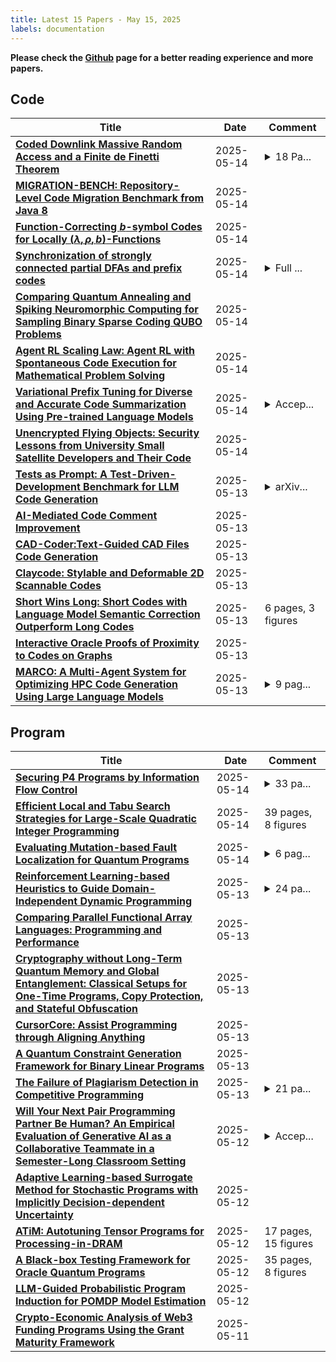 ```yaml
---
title: Latest 15 Papers - May 15, 2025
labels: documentation
---
```

**Please check the [Github](https://github.com/zezhishao/MTS_Daily_ArXiv) page for a better reading experience and more papers.**

## Code
| **Title** | **Date** | **Comment** |
| --- | --- | --- |
| **[Coded Downlink Massive Random Access and a Finite de Finetti Theorem](http://arxiv.org/abs/2405.08301v4)** | 2025-05-14 | <details><summary>18 Pa...</summary><p>18 Pages. Accepted in IEEE Transactions on Information Theory</p></details> |
| **[MIGRATION-BENCH: Repository-Level Code Migration Benchmark from Java 8](http://arxiv.org/abs/2505.09569v1)** | 2025-05-14 |  |
| **[Function-Correcting $b$-symbol Codes for Locally $(λ, ρ,b)$-Functions](http://arxiv.org/abs/2505.09473v1)** | 2025-05-14 |  |
| **[Synchronization of strongly connected partial DFAs and prefix codes](http://arxiv.org/abs/2101.05057v2)** | 2025-05-14 | <details><summary>Full ...</summary><p>Full version of the paper at STACS 2021</p></details> |
| **[Comparing Quantum Annealing and Spiking Neuromorphic Computing for Sampling Binary Sparse Coding QUBO Problems](http://arxiv.org/abs/2405.20525v2)** | 2025-05-14 |  |
| **[Agent RL Scaling Law: Agent RL with Spontaneous Code Execution for Mathematical Problem Solving](http://arxiv.org/abs/2505.07773v2)** | 2025-05-14 |  |
| **[Variational Prefix Tuning for Diverse and Accurate Code Summarization Using Pre-trained Language Models](http://arxiv.org/abs/2505.09062v1)** | 2025-05-14 | <details><summary>Accep...</summary><p>Accepted by the Journal of Systems and Software</p></details> |
| **[Unencrypted Flying Objects: Security Lessons from University Small Satellite Developers and Their Code](http://arxiv.org/abs/2505.09038v1)** | 2025-05-14 |  |
| **[Tests as Prompt: A Test-Driven-Development Benchmark for LLM Code Generation](http://arxiv.org/abs/2505.09027v1)** | 2025-05-13 | <details><summary>arXiv...</summary><p>arXiv admin note: text overlap with arXiv:2409.05177</p></details> |
| **[AI-Mediated Code Comment Improvement](http://arxiv.org/abs/2505.09021v1)** | 2025-05-13 |  |
| **[CAD-Coder:Text-Guided CAD Files Code Generation](http://arxiv.org/abs/2505.08686v1)** | 2025-05-13 |  |
| **[Claycode: Stylable and Deformable 2D Scannable Codes](http://arxiv.org/abs/2505.08666v1)** | 2025-05-13 |  |
| **[Short Wins Long: Short Codes with Language Model Semantic Correction Outperform Long Codes](http://arxiv.org/abs/2505.08536v1)** | 2025-05-13 | 6 pages, 3 figures |
| **[Interactive Oracle Proofs of Proximity to Codes on Graphs](http://arxiv.org/abs/2501.14337v2)** | 2025-05-13 |  |
| **[MARCO: A Multi-Agent System for Optimizing HPC Code Generation Using Large Language Models](http://arxiv.org/abs/2505.03906v2)** | 2025-05-13 | <details><summary>9 pag...</summary><p>9 pages, 4 figures, 2 tables</p></details> |

## Program
| **Title** | **Date** | **Comment** |
| --- | --- | --- |
| **[Securing P4 Programs by Information Flow Control](http://arxiv.org/abs/2505.09221v1)** | 2025-05-14 | <details><summary>33 pa...</summary><p>33 pages, including references and appendix. Extended version of paper accepted to CSF 2025</p></details> |
| **[Efficient Local and Tabu Search Strategies for Large-Scale Quadratic Integer Programming](http://arxiv.org/abs/2409.14176v2)** | 2025-05-14 | 39 pages, 8 figures |
| **[Evaluating Mutation-based Fault Localization for Quantum Programs](http://arxiv.org/abs/2505.09059v1)** | 2025-05-14 | <details><summary>6 pag...</summary><p>6 pages, Accepted at Short Papers, Emerging Results in the International Conference on Evaluation and Assessment in Software Engineering (EASE), 2025</p></details> |
| **[Reinforcement Learning-based Heuristics to Guide Domain-Independent Dynamic Programming](http://arxiv.org/abs/2503.16371v2)** | 2025-05-13 | <details><summary>24 pa...</summary><p>24 pages, 4 figures, to be published in CPAIOR 2025 (https://sites.google.com/view/cpaior2025)</p></details> |
| **[Comparing Parallel Functional Array Languages: Programming and Performance](http://arxiv.org/abs/2505.08906v1)** | 2025-05-13 |  |
| **[Cryptography without Long-Term Quantum Memory and Global Entanglement: Classical Setups for One-Time Programs, Copy Protection, and Stateful Obfuscation](http://arxiv.org/abs/2504.21842v2)** | 2025-05-13 |  |
| **[CursorCore: Assist Programming through Aligning Anything](http://arxiv.org/abs/2410.07002v3)** | 2025-05-13 |  |
| **[A Quantum Constraint Generation Framework for Binary Linear Programs](http://arxiv.org/abs/2503.21222v2)** | 2025-05-13 |  |
| **[The Failure of Plagiarism Detection in Competitive Programming](http://arxiv.org/abs/2505.08244v1)** | 2025-05-13 | <details><summary>21 pa...</summary><p>21 pages, 3 figures, 2 tables, submitted for publication</p></details> |
| **[Will Your Next Pair Programming Partner Be Human? An Empirical Evaluation of Generative AI as a Collaborative Teammate in a Semester-Long Classroom Setting](http://arxiv.org/abs/2505.08119v1)** | 2025-05-12 | <details><summary>Accep...</summary><p>Accepted by Learning @ Scale 2025</p></details> |
| **[Adaptive Learning-based Surrogate Method for Stochastic Programs with Implicitly Decision-dependent Uncertainty](http://arxiv.org/abs/2505.07298v1)** | 2025-05-12 |  |
| **[ATiM: Autotuning Tensor Programs for Processing-in-DRAM](http://arxiv.org/abs/2412.19630v2)** | 2025-05-12 | 17 pages, 15 figures |
| **[A Black-box Testing Framework for Oracle Quantum Programs](http://arxiv.org/abs/2505.07243v1)** | 2025-05-12 | 35 pages, 8 figures |
| **[LLM-Guided Probabilistic Program Induction for POMDP Model Estimation](http://arxiv.org/abs/2505.02216v2)** | 2025-05-12 |  |
| **[Crypto-Economic Analysis of Web3 Funding Programs Using the Grant Maturity Framework](http://arxiv.org/abs/2505.06801v1)** | 2025-05-11 |  |

